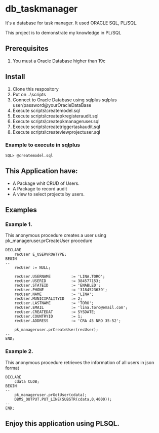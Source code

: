 # db_taskmanager
It's a database for task manager.   It used ORACLE SQL, PL/SQL.

This project is to demonstrate my knowledge in PL/SQL

## Prerequisites
1. You must a Oracle Database higher than 19c

## Install
1. Clone this respository
2. Put on ..\scripts
3. Connect to Oracle Database using sqlplus
        sqlplus user/password@yourOracleDataBase
4. Execute scripts\createmodel.sql    
5. Execute scripts\createpkregisteraudit.sql    
6. Execute scripts\createpkmanageruser.sql    
7. Execute scripts\createtriggertaskaudit.sql    
8. Execute scripts\createviewprojectuser.sql

### Example to execute in sqlplus
    SQL> @createmodel.sql   

## This Application have:
* A Package whit CRUD of Users.
* A Package to record audit
* A view to select projects by users.

## Examples

### Example 1.
This anonymous procedure creates a user using pk_manageruser.prCreateUser procedure

```PLSQL
DECLARE
    recUser E_USER%ROWTYPE;
BEGIN
--
    recUser := NULL;
    
    recUser.USERNAME         := 'LINA.TORO';   
    recUser.USERID           := 384577153;    
    recUser.STATEID          := 'ENABLED';
    recUser.PHONE            := '3184523639';
    recUser.NAME             := 'LINA';
    recUser.MUNICIPALITYID   := 2;
    recUser.LASTNAME         := 'TORO';
    recUser.EMAIL            := 'lina.toro@email.com';
    recUser.CREATEDAT        := SYSDATE;
    recUser.COUNTRYID        := 1;
    recUser.ADDRESS          := 'CRA 45 NRO 35-52';

    pk_manageruser.prCreateUser(recUser);        
--           
END;
```

### Example 2.
This anonymous procedure retrieves the information of all users in json format

```PLSQL
DECLARE
    cdata CLOB;
BEGIN
--
    pk_manageruser.prGetUser(cdata);    
    DBMS_OUTPUT.PUT_LINE(SUBSTR(cdata,0,4000));
--           
END;
```

## Enjoy this application using PLSQL.
